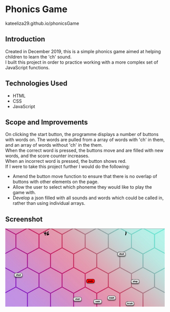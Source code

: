 # Phonics Game
kateeliza29.github.io/phonicsGame

## Introduction
Created in December 2019, this is a simple phonics game aimed at helping children to learn the 'ch' sound. <br>
I built this project in order to practice working with a more complex set of JavaScript functions.

## Technologies Used
* HTML
* CSS
* JavaScript

## Scope and Improvements
On clicking the start button, the programme displays a number of buttons with words on. The words are pulled from a array of words with 'ch' in them, and an array of words without 'ch' in the them. <br>
When the correct word is pressed, the buttons move and are filled with new words, and the score counter increases. <br>
When an incorrect word is pressed, the button shows red.<br>
If I were to take this project further I would do the following: 
* Amend the button move function to ensure that there is no overlap of buttons with other elements on the page.
* Allow the user to select which phoneme they would like to play the game with. 
* Develop a json filled with all sounds and words which could be called in, rather than using individual arrays. 

## Screenshot
![A screenshot of the phonics game web page.](/phonicsGame.png)
